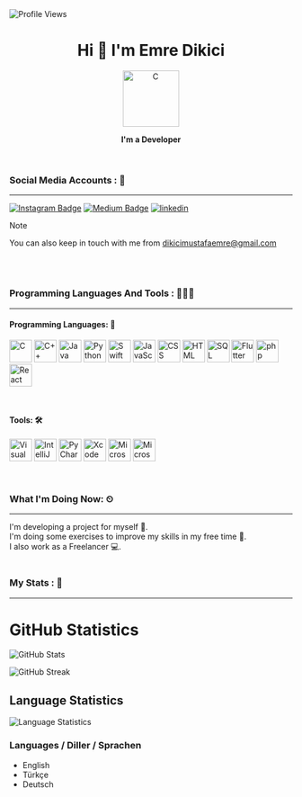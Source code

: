  <img src="https://camo.githubusercontent.com/1244a53aa9b7836f0a4f806ea33912bec043c74dbc409448f2beb5dfd4e30749/68747470733a2f2f6b6f6d617265762e636f6d2f67687076632f3f757365726e616d653d6b616469726e6172267374796c653d666c6174" alt="Profile Views" data-canonical-src="https://komarev.com/ghpvc/?username=dikiciemre&amp;style=flat" style="max-width: 100%; align: center;"> 

<h1 align="center">Hi 👋 I'm Emre Dikici </h1> 
<p align="center">
  <img src="https://github.com/dikiciemre/dikiciemre/assets/103147965/f649ae96-d612-4988-b5d4-d8348c3f50cb" alt="C" width="100" height="100"/>
</p>




<p align="center"> <b> I'm a Developer </b>  </p>

<br>

### Social Media Accounts : 💬
<hr>

[![Instagram Badge](https://img.shields.io/badge/-Instagram-C13584?style=flat-quare&labelColor=C13584&logo=instagram&logoColor=white&link=link)](https://instagram.com/dkcemrex?igshid=OGQ5ZDc2ODk2ZA%3D%3D&utm_source=qr) 
[![Medium Badge](https://img.shields.io/badge/-Medium-757575?style=flat-quare&labelColor=757575&logo=Medium&logoColor=white&link=link)](https://medium.com/@dikiciemre) 
[![linkedin](https://img.shields.io/badge/Linkedin-000000?style=for-the-badge&logo=Linkedin&logoColor=white)](https://www.linkedin.com/in/mustafa-emre-dikici-94a103250/)

>[!NOTE]
>You can also keep in touch with me from dikicimustafaemre@gmail.com

<!--
**dikiciemre/dikiciemre** is a ✨ _special_ ✨ repository because its `README.md` (this file) appears on your GitHub profile.
- 🔭 I’m currently working on ...
- 🌱 I’m currently learning ...
- 👯 I’m looking to collaborate on ...
- 🤔 I’m looking for help with ...
- 💬 Ask me about ...
- 📫 How to reach me: ...
- 😄 Pronouns: ...
- ⚡ Fun fact: ...
-->

<br>
<br>


### Programming Languages And Tools : 👨🏼‍💻
<hr>
<h4>Programming Languages: 🚨</h4>
<p>
<img src="https://img.icons8.com/color/48/000000/c-programming.png" alt="C" width="40" height="40"/>
<img src="https://img.icons8.com/color/48/000000/c-plus-plus-logo.png" alt="C++" width="40" height="40"/>
<img src="https://img.icons8.com/color/48/000000/java-coffee-cup-logo.png" alt="Java" width="40" height="40"/>
<img src="https://img.icons8.com/color/48/000000/python.png" alt="Python" width="40" height="40"/>
<img src="https://img.icons8.com/color/48/000000/swift.png" alt="Swift" width="40" height="40"/>
<img src="https://img.icons8.com/color/48/000000/javascript.png" alt="JavaScript" width="40" height="40"/>
<img src="https://img.icons8.com/color/48/000000/css3.png" alt="CSS" width="40" height="40"/>
<img src="https://img.icons8.com/color/48/000000/html-5.png" alt="HTML" width="40" height="40"/>
<img src="https://github.com/dikiciemre/dikiciemre/assets/103147965/2d364ff0-06c8-4f90-a9da-437061906ad4" alt="SQL" width="40" height="40"/>
<img src="https://github.com/dikiciemre/dikiciemre/assets/103147965/be49b962-0a85-4672-a364-43d294ec1a38" alt="Flutter" width="40" height="40"/>
<img src="https://github.com/dikiciemre/dikiciemre/assets/103147965/e1500692-4a77-4d25-9832-15cd7b77bf2b" alt="php" width="40" height="40"/>
<img src="https://github.com/dikiciemre/dikiciemre/assets/103147965/d26f2747-516b-469d-bd4e-9cc83358e591" alt="React" width="40" height="40"/>
</p>



<br>

<h4> Tools: 🛠️ </h4>
<p>
<img src="https://img.icons8.com/color/48/000000/visual-studio-code-2019.png" alt="Visual Studio Code" width="40" height="40"/>
<img src="https://img.icons8.com/color/48/000000/intellij-idea.png" alt="IntelliJ IDEA" width="40" height="40"/>
<img src="https://img.icons8.com/color/48/000000/pycharm.png" alt="PyCharm" width="40" height="40"/>
<img src="https://img.icons8.com/color/48/000000/xcode.png" alt="Xcode" width="40" height="40"/>
<img src="https://img.icons8.com/color/48/000000/ms-word.png" alt="Microsoft Word" width="40" height="40"/>
<img src="https://img.icons8.com/color/48/000000/ms-excel.png" alt="Microsoft Excel" width="40" height="40"/>
</p>


<br>


### What I'm Doing Now: ⏲
<hr>
I'm developing a project for myself 🚀. <br>
I'm doing some exercises to improve my skills in my free time 📃. <br>
I also work as a Freelancer 💻.

<br>
<br>

### My Stats : 🤔
<hr>

# GitHub Statistics

![GitHub Stats](https://github-readme-stats.vercel.app/api?username=dikiciemre&show_icons=true&count_private=true&hide=issues,contribs)

![GitHub Streak](https://github-readme-streak-stats.herokuapp.com/?user=dikiciemre)


## Language Statistics

![Language Statistics](https://github-readme-stats.vercel.app/api/top-langs/?username=dikiciemre&layout=compact)

### Languages / Diller / Sprachen
- English
- Türkçe
- Deutsch
